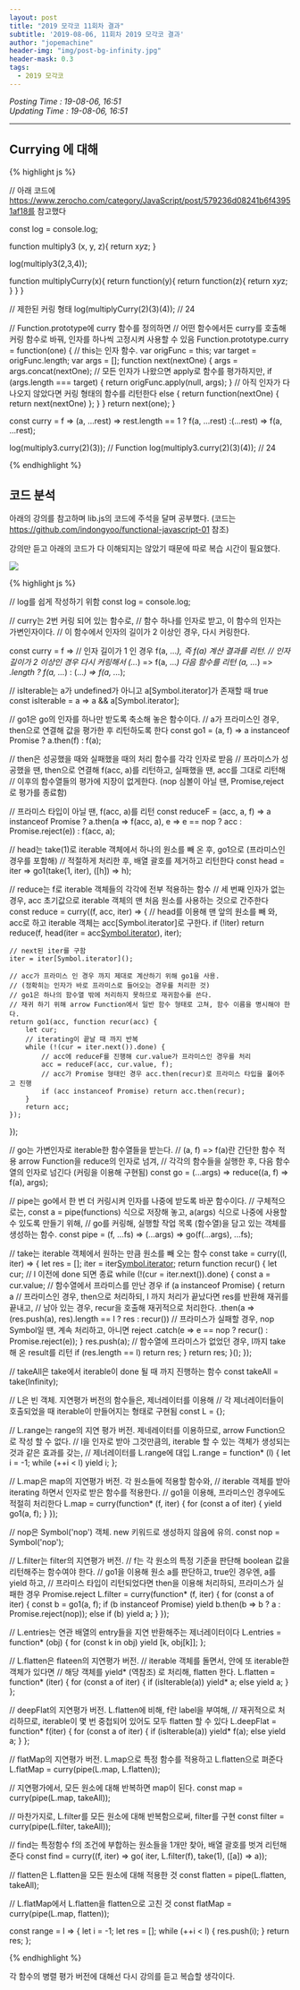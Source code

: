 ```yaml
---
layout: post
title: "2019 모각코 11회차 결과"
subtitle: '2019-08-06, 11회차 2019 모각코 결과'
author: "jopemachine"
header-img: "img/post-bg-infinity.jpg"
header-mask: 0.3
tags:
  - 2019 모각코
---
```


<i>Posting Time : 19-08-06, 16:51</i><br>
<i>Updating Time : 19-08-06, 16:51</i><br>

---

<h2>Currying 에 대해</h2>

{% highlight js %}

// 아래 코드에 https://www.zerocho.com/category/JavaScript/post/579236d08241b6f43951af18를 참고했다

const log = console.log;

function multiply3 (x, y, z){
    return x*y*z;
}

log(multiply3(2,3,4));

function multiplyCurry(x){
    return function(y){
        return function(z){
            return x*y*z;
        }
    }
}

// 제한된 커링 형태
log(multiplyCurry(2)(3)(4)); // 24

// Function.prototype에 curry 함수를 정의하면
// 어떤 함수에서든 curry를 호출해 커링 함수로 바꿔, 인자를 하나씩 고정시켜 사용할 수 있음
Function.prototype.curry = function(one) {
    // this는 인자 함수.
    var origFunc = this;
    var target = origFunc.length;
    var args = [];
    function next(nextOne) {
        args = args.concat(nextOne);
        // 모든 인자가 나왔으면 apply로 함수를 평가하지만,
        if (args.length === target) {
            return origFunc.apply(null, args);
        }
        // 아직 인자가 다 나오지 않았다면 커링 형태의 함수를 리턴한다
        else {
            return function(nextOne) { return next(nextOne) };
        }
    }
    return next(one);
}

const curry = f =>
    (a, ...rest) => rest.length == 1 ? f(a, ...rest) :(...rest) => f(a, ...rest);

log(multiply3.curry(2)(3)); // Function
log(multiply3.curry(2)(3)(4)); // 24

{% endhighlight %}


<h2>코드 분석</h2>

아래의 강의를 참고하며 lib.js의 코드에 주석을 달며 공부했다. (코드는 https://github.com/indongyoo/functional-javascript-01 참조)

강의만 듣고 아래의 코드가 다 이해되지는 않았기 때문에 따로 복습 시간이 필요했다.

![](/img/posts/2019-08-06-Mogacko11_Result/ScreenClip.png)

{% highlight js %}

// log를 쉽게 작성하기 위함
const log = console.log;

// curry는 2번 커링 되어 있는 함수로,
// 함수 하나를 인자로 받고, 이 함수의 인자는 가변인자이다.
// 이 함수에서 인자의 길이가 2 이상인 경우, 다시 커링한다.

const curry = f =>
    // 인자 길이가 1 인 경우 f(a, ..._), 즉 f(a) 계산 결과를 리턴.
    // 인자 길이가 2 이상인 경우 다시 커링해서 (..._) => f(a, ..._) 다음 함수를 리턴
    (a, ..._) => _.length ? f(a, ..._) : (..._) => f(a, ..._);

// isIterable는 a가 undefined가 아니고 a[Symbol.iterator]가 존재할 때 true
const isIterable = a => a && a[Symbol.iterator];

// go1은 go의 인자를 하나만 받도록 축소해 놓은 함수이다.
// a가 프라미스인 경우, then으로 연결해 값을 평가한 후 리턴하도록 한다
const go1 = (a, f) => a instanceof Promise ? a.then(f) : f(a);

// then은 성공했을 때와 실패했을 때의 처리 함수를 각각 인자로 받음
// 프라미스가 성공했을 땐, then으로 연결해 f(acc, a)를 리턴하고, 실패했을 땐, acc를 그대로 리턴해
// 이후의 함수열들의 평가에 지장이 없게한다. (nop 심볼이 아닐 땐, Promise,reject로 평가를 종료함)

// 프라미스 타입이 아닐 땐, f(acc, a)를 리턴
const reduceF = (acc, a, f) =>
    a instanceof Promise ?
        a.then(a => f(acc, a), e => e == nop ? acc : Promise.reject(e)) :
        f(acc, a);

// head는 take(1)로 iterable 객체에서 하나의 원소를 빼 온 후, go1으로 (프라미스인 경우를 포함해)
// 적절하게 처리한 후, 배열 괄호를 제거하고 리턴한다
const head = iter => go1(take(1, iter), ([h]) => h);

// reduce는 f로 iterable 객체들의 각각에 전부 적용하는 함수
// 세 번째 인자가 없는 경우, acc 초기값으로 iterable 객체의 맨 처음 원소를 사용하는 것으로 간주한다
const reduce = curry((f, acc, iter) => {
    // head를 이용해 맨 앞의 원소를 빼 와, acc로 하고 iterable 객체는 acc[Symbol.iterator]로 구한다.
    if (!iter) return reduce(f, head(iter = acc[Symbol.iterator]()), iter);
    
    // next된 iter를 구함
    iter = iter[Symbol.iterator]();
    
    // acc가 프라미스 인 경우 까지 제대로 계산하기 위해 go1을 사용.
    // (정확히는 인자가 바로 프라미스로 들어오는 경우를 처리한 것)
    // go1은 하나의 함수열 밖에 처리하지 못하므로 재귀함수를 쓴다.
    // 재귀 하기 위해 arrow Function에서 일반 함수 형태로 고쳐, 함수 이름을 명시해야 한다.
    return go1(acc, function recur(acc) {
        let cur;
        // iterating이 끝날 때 까지 반복
        while (!(cur = iter.next()).done) {
            // acc에 reduceF를 진행해 cur.value가 프라미스인 경우를 처리
            acc = reduceF(acc, cur.value, f);
            // acc가 Promise 형태인 경우 acc.then(recur)로 프라미스 타입을 풀어주고 진행
            if (acc instanceof Promise) return acc.then(recur);
        }
        return acc;
    });
});

// go는 가변인자로 iterable한 함수열들을 받는다.
// (a, f) => f(a)란 간단한 함수 적용 arrow Function을 reduce의 인자로 넘겨,
// 각각의 함수들을 실행한 후, 다음 함수열의 인자로 넘긴다 (커링을 이용해 구현됨)
const go = (...args) => reduce((a, f) => f(a), args);

// pipe는 go에서 한 번 더 커링시켜 인자를 나중에 받도록 바꾼 함수이다.
// 구체적으로는, const a = pipe(functions) 식으로 저장해 놓고, a(args) 식으로 나중에 사용할 수 있도록 만들기 위해,
// go를 커링해, 실행할 작업 목록 (함수열)을 담고 있는 객체를 생성하는 함수.
const pipe = (f, ...fs) => (...args) => go(f(...args), ...fs);

// take는 iterable 객체에서 원하는 만큼 원소를 빼 오는 함수
const take = curry((l, iter) => {
    let res = [];
    iter = iter[Symbol.iterator]();
    return function recur() {
        let cur;
        // l 이전에 done 되면 종료
        while (!(cur = iter.next()).done) {
            const a = cur.value;
            // 함수열에서 프라미스를 만난 경우
            if (a instanceof Promise) {
                return a
                    // 프라미스인 경우, then으로 처리하되, l 까지 처리가 끝났다면 res를 반환해 재귀를 끝내고,
                    // 남아 있는 경우, recur을 호출해 재귀적으로 처리한다.
                    .then(a => (res.push(a), res).length == l ? res : recur())
                    // 프라미스가 실패할 경우, nop Symbol일 땐, 계속 처리하고, 아니면 reject
                    .catch(e => e == nop ? recur() : Promise.reject(e));
            }
            res.push(a);
            // 함수열에 프라미스가 없었던 경우, l까지 take해 온 result를 리턴
            if (res.length == l) return res;
        }
        return res;
    }();
});

// takeAll은 take에서 iterable이 done 될 때 까지 진행하는 함수
const takeAll = take(Infinity);

// L은 빈 객체. 지연평가 버전의 함수들은, 제너레이터를 이용해 
// 각 제너레이터들이 호출되었을 때 iterable이 만들어지는 형태로 구현됨
const L = {};

// L.range는 range의 지연 평가 버전. 제네레이터를 이용하므로, arrow Function으로 작성 할 수 없다.
// l을 인자로 받아 그것만큼의, iterable 할 수 있는 객체가 생성되는 것과 같은 효과를 갖는,
// 제너레이터를 L.range에 대입
L.range = function* (l) {
    let i = -1;
    while (++i < l) yield i;
};

// L.map은 map의 지연평가 버전. 각 원소들에 적용할 함수와,
// iterable 객체를 받아 iterating 하면서 인자로 받은 함수를 적용한다.
// go1을 이용해, 프라미스인 경우에도 적절히 처리한다
L.map = curry(function* (f, iter) {
    for (const a of iter) {
        yield go1(a, f);
    }
});

// nop은 Symbol('nop') 객체. new 키워드로 생성하지 않음에 유의.
const nop = Symbol('nop');

// L.filter는 filter의 지연평가 버전.
// f는 각 원소의 특정 기준을 판단해 boolean 값을 리턴해주는 함수여야 한다.
// go1을 이용해 원소 a를 판단하고, true인 경우엔, a를 yield 하고,
// 프라미스 타입이 리턴되었다면 then을 이용해 처리하되, 프라미스가 실패한 경우 Promise.reject
L.filter = curry(function* (f, iter) {
    for (const a of iter) {
        const b = go1(a, f);
        if (b instanceof Promise) yield b.then(b => b ? a : Promise.reject(nop));
        else if (b) yield a;
    }
});

// L.entries는 연관 배열의 entry들을 지연 반환해주는 제너레이터이다
L.entries = function* (obj) {
    for (const k in obj) yield [k, obj[k]];
};

// L.flatten은 flateen의 지연평가 버전.
// iterable 객체를 돌면서, 안에 또 iterable한 객체가 있다면
// 해당 객체를 yield* (역참조) 로 처리해, flatten 한다.
L.flatten = function* (iter) {
    for (const a of iter) {
        if (isIterable(a)) yield* a;
        else yield a;
    }
};

// deepFlat의 지연평가 버전. L.flatten에 비해, f란 label을 부여해,
// 재귀적으로 처리하므로, iterable이 몇 번 중첩되어 있어도 모두 flatten 할 수 있다
L.deepFlat = function* f(iter) {
    for (const a of iter) {
        if (isIterable(a)) yield* f(a);
        else yield a;
    }
};

// flatMap의 지연평가 버전. L.map으로 특정 함수를 적용하고 L.flatten으로 펴준다 
L.flatMap = curry(pipe(L.map, L.flatten));

// 지연평가에서, 모든 원소에 대해 반복하면 map이 된다.
const map = curry(pipe(L.map, takeAll));

// 마찬가지로, L.filter를 모든 원소에 대해 반복함으로써, filter를 구현
const filter = curry(pipe(L.filter, takeAll));

// find는 특정함수 f의 조건에 부합하는 원소들을 1개만 찾아, 배열 괄호를 벗겨 리턴해 준다
const find = curry((f, iter) => go(
    iter,
    L.filter(f),
    take(1),
    ([a]) => a));

// flatten은 L.flatten을 모든 원소에 대해 적용한 것
const flatten = pipe(L.flatten, takeAll);

// L.flatMap에서 L.flatten을 flatten으로 고친 것
const flatMap = curry(pipe(L.map, flatten));

const range = l => {
    let i = -1;
    let res = [];
    while (++i < l) {
        res.push(i);
    }
    return res;
};

{% endhighlight %}

각 함수의 병렬 평가 버전에 대해선 다시 강의를 듣고 복습할 생각이다.


